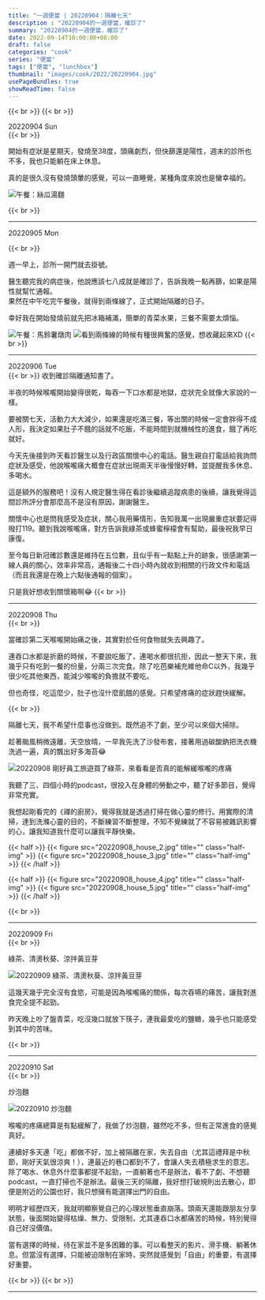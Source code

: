 ```yaml
---
title: "一週便當 | 20220904：隔離七天"
description : "20220904的一週便當，確診了"
summary: "20220904的一週便當，確診了"
date: 2022-09-14T10:00:00+08:00
draft: false
categories: "cook"
series: "便當"
tags: ["便當", "lunchbox"]
thumbnail: "images/cook/2022/20220904.jpg"
usePageBundles: true
showReadTime: false
---
```


{{< br >}}
{{< br >}}
<div class="border-item"><span>20220904 Sun</span></div>
{{< br >}}

開始有症狀是星期天，發燒至38度，頭痛劇烈，但快篩還是陽性，週末的診所也不多，我也只能躺在床上休息。

真的是很久沒有發燒頭暈的感覺，可以一直睡覺，某種角度來說也是蠻幸福的。

![午餐：絲瓜湯麵](20220904_bento_1.jpg)


{{< br >}}

---
<div class="border-item"><span>20220905 Mon</span></div>

{{< br >}}

週一早上，診所一開門就去掛號。

醫生聽完我的病症後，他說應該七八成就是確診了，告訴我晚一點再篩，如果是陽性就幫忙通報。
\
果然在中午吃完午餐後，就得到兩條線了，正式開始隔離的日子。

幸好我在開始發燒前就先把冰箱補滿，簡單的青菜水果，三餐不需要太煩惱。

![午餐：馬鈴薯燉肉](20220905_bento_1.jpg)
![看到兩條線的時候有種很興奮的感覺，想收藏起來XD](20220905_bento_2.jpg)
{{< br >}}

---
<div class="border-item"><span>20220906 Tue</span></div>
{{< br >}}
收到確診隔離通知書了。

半夜的時候喉嚨開始變得很乾，每吞一下口水都是地獄，症狀完全就像大家說的一樣。

要被關七天，活動力大大減少，如果還是吃滿三餐，等出關的時候一定會胖得不成人形，我決定如果肚子不餓的話就不吃飯，不能時間到就機械性的進食，餓了再吃就好。

今天先後接到昨天看診醫生以及行政區關懷中心的電話。醫生親自打電話給我詢問症狀及感受，他說喉嚨痛大概會在症狀出現兩天半後慢慢好轉，並提醒我多休息、多喝水。

這是額外的服務吧！沒有人規定醫生得在看診後繼續追蹤病患的後續，讓我覺得這間診所評分會那麼高不是沒有原因，謝謝醫生。

關懷中心也是問我感受及症狀，關心我用藥情形，告知我萬一出現嚴重症狀要記得撥打119。聽到我說喉嚨痛，對方告訴我綠茶或蜂蜜檸檬會有幫助，最後祝我早日康復。

至今每日新冠確診數還是維持在五位數，且似乎有一點點上升的跡象，很感謝第一線人員的關心，效率非常高，通報後二十四小時內就收到相關的行政文件和電話（而且我還是在晚上六點後通報的個案）。

只是我好想收到關懷箱啊😂
{{< br >}}

---
<div class="border-item"><span>20220908 Thu</span></div>
{{< br >}}

當確診第二天喉嚨開始痛之後，其實對於任何食物就失去興趣了。

連吞口水都是折磨的時候，不要說吃飯了，連喝水都很抗拒，因此一整天下來，我幾乎只有吃到一餐的份量，分兩三次完食。除了吃芭樂補充維他命C以外，我幾乎很少吃其他東西，能減少喉嚨的負擔就不要吃。

但也奇怪，吃這麼少，肚子也沒什麼飢餓的感覺。只希望疼痛的症狀趕快緩解。

{{< br >}}

隔離七天，我不希望什麼事也沒做到。既然追不了劇，至少可以來個大掃除。

趁著颱風稍微遠離，天空放晴，一早我先洗了沙發布套，接著用過碳酸鈉把洗衣機洗過一遍，真的飄出好多海苔😂

![20220908 剛好員工旅遊買了綠茶，來看看是否真的能解緩喉嚨的疼痛](20220908_bento_1.jpg)

我聽了三、四個小時的podcast，很投入在身體的勞動之中，聽了好多節目，覺得非常充實。

我想起剛看完的《禪的廚房》，覺得我就是透過打掃在做心靈的修行。用實際的清掃，達到洗滌心靈的目的，不斷練習不斷整理，不知不覺練就了不容易被雜訊影響的心，讓我知道我什麼可以讓我平靜快樂。

{{< half >}}
{{< figure src="20220908_house_2.jpg" title="" class="half-img" >}}
{{< figure src="20220908_house_3.jpg" title="" class="half-img" >}}
{{< /half >}}

{{< half >}}
{{< figure src="20220908_house_4.jpg" title="" class="half-img" >}}
{{< figure src="20220908_house_5.jpg" title="" class="half-img" >}}
{{< /half >}}

{{< br >}}

---
<div class="border-item"><span>20220909 Fri</span></div>
{{< br >}}

綠茶、清燙秋葵、涼拌黃豆芽

![20220909 綠茶、清燙秋葵、涼拌黃豆芽](20220909_bento_1.jpg)

這幾天幾乎完全沒有食慾，可能是因為喉嚨痛的關係，每次吞嚥的痛苦，讓我對進食完全提不起勁。

昨天晚上吵了盤青菜，吃沒幾口就放下筷子，連我最愛吃的鹽糖，幾乎也只能感受到其中的苦味。

{{< br >}}

---
<div class="border-item"><span>20220910 Sat</span></div>
{{< br >}}

炒泡麵

![20220910 炒泡麵](20220910_bento_1.jpg)

喉嚨的疼痛總算是有點緩解了，我做了炒泡麵，雖然吃不多，但有正常進食的感覺真好。

連續好多天連「吃」都做不好，加上被隔離在家，失去自由（尤其這禮拜是中秋節，剛好天氣很涼爽！），連最近的巷口都到不了，會讓人失去積極求生的意志。除了喝水、休息外什麼事都提不起勁，一直躺著也不是辦法，看不了劇、不想聽podcast，一直打掃也不是辦法。最後三天的隔離，我好想打破規則出去散心，即便是附近的公園也好，我只想擁有能選擇出門的自由。

明明才經歷四天，我就明顯察覺自己的心理狀態垂直崩落。頭兩天還能跟朋友分享狀態，後面開始變得枯燥、無力、受限制，尤其連吞口水都痛苦的時候，特別覺得自己好沒價值。

當有選擇的時候，待在家並不是多困難的事。可以看整天的影片、滑手機、躺著休息。但當沒有選擇，只能被迫限制在家時，突然就感覺到「自由」的重要，有選擇好重要。

{{< br >}}
{{< br >}}

---
